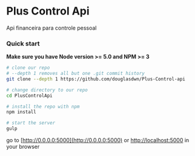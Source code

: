 # Plus Control Api
Api financeira para controle pessoal

### Quick start
**Make sure you have Node version >= 5.0 and NPM >= 3**

```bash
# clone our repo
# --depth 1 removes all but one .git commit history
git clone --depth 1 https://github.com/douglasdwn/Plus-Control-api

# change directory to our repo
cd PlusControlApi

# install the repo with npm
npm install

# start the server
gulp

```
go to [http://0.0.0.0:5000](http://0.0.0.0:5000) or [http://localhost:5000](http://localhost:5000) in your browser
